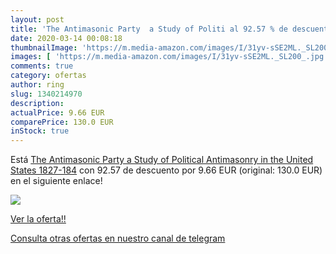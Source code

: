 ```yaml
---
layout: post
title: 'The Antimasonic Party  a Study of Politi al 92.57 % de descuento'
date: 2020-03-14 00:08:18
thumbnailImage: 'https://m.media-amazon.com/images/I/31yv-sSE2ML._SL200_.jpg'
images: [ 'https://m.media-amazon.com/images/I/31yv-sSE2ML._SL200_.jpg' ]
comments: true
category: ofertas
author: ring
slug: 1340214970
description:
actualPrice: 9.66 EUR
comparePrice: 130.0 EUR
inStock: true
---
```


Está [The Antimasonic Party  a Study of Political Antimasonry in the United States  1827-184](https://www.amazon.com/dp/1340214970/?tag=redken08-20) con 92.57 de descuento por 9.66 EUR (original: 130.0 EUR) en el siguiente enlace!

[![](https://m.media-amazon.com/images/I/31yv-sSE2ML._SL200_.jpg)](https://www.amazon.com/dp/1340214970/?tag=redken08-20)

[Ver la oferta!!](https://www.amazon.com/dp/1340214970/?tag=redken08-20)

[Consulta otras ofertas en nuestro canal de telegram](https://t.me/s/ofertas25)
